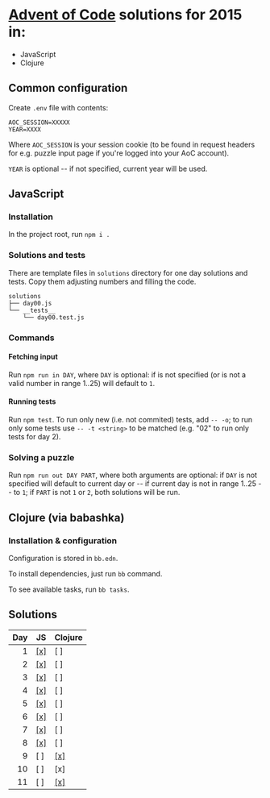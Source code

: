 # [Advent of Code](https://adventofcode.com/) solutions for 2015 in:
 - JavaScript
 - Clojure

## Common configuration

Create `.env` file with contents:

    AOC_SESSION=XXXXX
    YEAR=XXXX

Where `AOC_SESSION` is your session cookie (to be found in request
headers for e.g. puzzle input page if you're logged into your AoC
account).

`YEAR` is optional -- if not specified, current year will be used.

## JavaScript

### Installation

In the project root, run `npm i .`

### Solutions and tests

There are template files in `solutions` directory for one day
solutions and tests. Copy them adjusting numbers and filling the code.

    solutions
    ├── day00.js
    └── __tests__
        └── day00.test.js

### Commands

#### Fetching input

Run `npm run in DAY`, where `DAY` is optional: if is not specified (or
is not a valid number in range 1..25) will default to `1`.

#### Running tests

Run `npm test`. To run only new (i.e. not commited) tests, add
`-- -o`; to run only some tests use `-- -t <string>` to be matched
(e.g. "02" to run only tests for day 2).

### Solving a puzzle

Run `npm run out DAY PART`, where both arguments are optional: if
`DAY` is not specified will default to current day or -- if current
day is not in range 1..25 -- to `1`; if `PART` is not `1` or `2`, both
solutions will be run.

## Clojure (via babashka)

### Installation & configuration 

Configuration is stored in `bb.edn`.

To install dependencies, just run `bb` command.

To see available tasks, run `bb tasks`.


## Solutions

Day | JS | Clojure 
--:|---|--- 
 1 | [[x]](JS/solutions/day01.js) | [ ] 
 2 | [[x]](JS/solutions/day02.js) | [ ] 
 3 | [[x]](JS/solutions/day03.js) | [ ]
 4 | [[x]](JS/solutions/day04.js) | [ ]
 5 | [[x]](JS/solutions/day05.js) | [ ]
 6 | [[x]](JS/solutions/day06.js) | [ ]
 7 | [[x]](JS/solutions/day07.js) | [ ]
 8 | [[x]](JS/solutions/day08.js) | [ ]
 9 | [ ] | [[x]](Clojure/day09.clj)
10 | [ ] | [x]
11 | [ ] | [[x]](Clojure/day11.clj)
